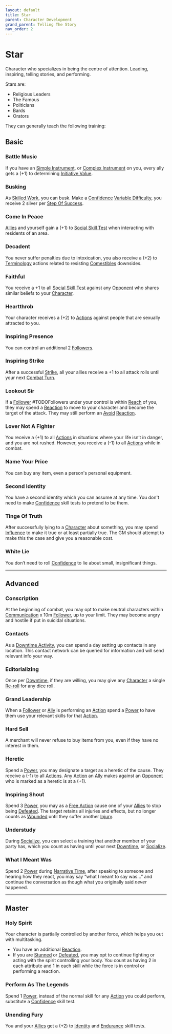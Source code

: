 ```yaml
---
layout: default
title: Star
parent: Character Development
grand_parent: Telling The Story
nav_order: 2
---
```

# Star
Character who specializes in being the centre of attention. Leading, inspiring, telling stories, and performing.

Stars are:
* Religious Leaders
* The Famous
* Politicians
* Bards
* Orators

They can generally teach the following training:

## Basic

### Battle Music
If you have an [Simple Instrument](Example-Gear#Simple%20Instrument), or [Complex Instrument](Example-Gear#Complex%20Instrument) on you, every ally gets a (+1) to determining [Initiative Value](Core/Combat.md#Initiative%20Value).

### Busking
As [Skilled Work](Activities#Skilled%20Work), you can busk. Make a [Confidence](Core/Communication.md#Confidence) [Variable Difficulty](Core/Skills.md#Variable%20Difficulty), you receive 2 silver per [Step Of Success](Core/Skills.md#Step%20Of%20Success).

### Come In Peace
[Allies](Core/Terminology.md#Ally) and yourself gain a (+1) to [Social Skill Test](Core/Terminology.md#Social%20Action) when interacting with residents of an area.

### Decadent
You never suffer penalties due to intoxication, you also receive a (+2) to [Terminology](Core/Terminology.md) actions related to resisting [Comestibles](Core/Comestibles.md) downsides.

### Faithful
You receive a +1 to all [Social Skill Test](Core/Terminology.md#Social%20Action) against any [Opponent](Core/Terminology.md#Opponent) who shares similar beliefs to your [Character](Core/Terminology.md#Character).

### Heartthrob
Your character receives a (+2) to [Actions](Core/Terminology.md#Action) against people that are sexually attracted to you.

### Inspiring Presence
You can control an additional 2 [Followers](Core/Terminology.md#Follower).

### Inspiring Strike
After a successful [Strike](Core/Strength.md#Strike), all your allies receive a +1 to all attack rolls until your next [Combat Turn](Core/Terminology.md#Combat%20Turn).

### Lookout Sir
If a [Follower](Core/Terminology.md#Follower) #TODOFollowers under your control is within [Reach](Core/Movement.md#Reach) of you, they may spend a [Reaction](Core/Terminology.md#Reaction) to move to your character and become the target of the attack. They may still perform an [Avoid](Core/Reacting-To-Attacks.md#Avoid) [Reaction](Core/Terminology.md#Reaction).

### Lover Not A Fighter
You receive a (+1) to all [Actions](Core/Terminology.md#Action) in situations where your life isn’t in danger, and you are not rushed. However, you receive a (-1) to all [Actions](Core/Terminology.md#Action) while in combat.

### Name Your Price
You can buy any item, even a person's personal equipment.

### Second Identity
You have a second identity which you can assume at any time. You don't need to make [Confidence](Core/Communication.md#Confidence) skill tests to pretend to be them.

### Tinge Of Truth
After successfully lying to a [Character](Core/Terminology.md#Character) about something, you may spend [Influence](Core/Stats.md#Max%20Influence) to make it true or at least partially true. The GM should attempt to make this the case and give you a reasonable cost.

### White Lie
You don’t need to roll [Confidence](Core/Communication.md#Confidence) to lie about small, insignificant things.


---

## Advanced

### Conscription
At the beginning of combat, you may opt to make neutral characters within [Communication](Core/Communication.md) x 10m [Follower](Core/Terminology.md#Follower), up to your limit. They may become angry and hostile if put in suicidal situations.

### Contacts
As a [Downtime Activity](Activities#Downtime%20Activity), you can spend a day setting up contacts in any location. This contact network can be queried for information and will send relevant info your way.

### Editorializing
Once per [Downtime](Telling-The-Story#Downtime), if they are willing, you may give any [Character](Core/Terminology.md#Character) a single [Re-roll](Core/Terminology.md#Re-roll) for any dice roll.

### Grand Leadership
When a [Follower](Core/Terminology.md#Follower) or [Ally](Core/Terminology.md#Ally) is performing an [Action](Core/Terminology.md#Action) spend a [Power](Core/Stats.md#Max%20Power) to have them use your relevant skills for that [Action](Core/Terminology.md#Action).

### Hard Sell
A merchant will never refuse to buy items from you, even if they have no interest in them.
### Heretic
Spend a [Power](Core/Stats.md#Max%20Power), you may designate a target as a heretic of the cause. They receive a (-1) to all [Actions](Core/Terminology.md#Action). Any [Action](Core/Terminology.md#Action) an [Ally](Core/Terminology.md#Ally) makes against an [Opponent](Core/Terminology.md#Opponent) who is marked as a heretic is at a (+1).

### Inspiring Shout
Spend 3 [Power](Core/Stats.md#Max%20Power), you may as a [Free Action](Core/Terminology.md#Free%20Action) cause one of your [Allies](Core/Terminology.md#Ally) to stop being [Defeated](Core/Effects.md#Defeated). The target retains all injuries and effects, but no longer counts as [Wounded](Core/Effects.md#Wounded) until they suffer another [Injury](Core/Injury.md).

### Understudy
During [Socialize](Activities#Socialize), you can select a training that another member of your party has, which you count as having until your next [Downtime](Telling-The-Story#Downtime), or [Socialize](Activities#Socialize).

### What I Meant Was
Spend 2 [Power](Core/Stats.md#Max%20Power) during [Narrative Time](Telling-The-Story#Narrative%20Time), after speaking to someone and hearing how they react, you may say “what I meant to say was…” and continue the conversation as though what you originally said *never* happened.






---

## Master

### Holy Spirit
Your character is partially controlled by another force, which helps you out with multitasking. 
* You have an additional [Reaction](Core/Terminology.md#Reaction). 
* If you are [Stunned](Core/Effects.md#Stunned) or [Defeated](Core/Effects.md#Defeated), you may opt to continue fighting or acting with the spirit controlling your body. 
You count as having 2 in each attribute and 1 in each skill while the force is in control or performing a reaction.

### Perform As The Legends
Spend 1 [Power](Core/Stats.md#Max%20Power), instead of the normal skill for any [Action](Core/Terminology.md#Action) you could perform, substitute a [Confidence](Core/Communication.md#Confidence) skill test.
### Unending Fury
You and your [Allies](Core/Terminology.md#Ally) get a (+2) to [Identity](Core/Spirit.md#Identity) and [Endurance](Core/Strength.md#Endurance) skill tests.

